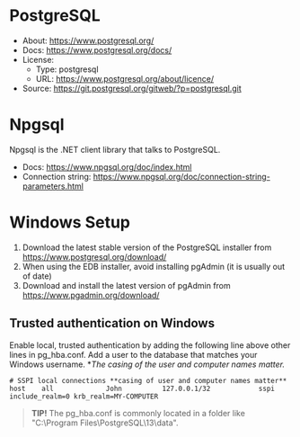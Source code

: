 ﻿# PostgreSQL

* About: https://www.postgresql.org/
* Docs: https://www.postgresql.org/docs/
* License:
  * Type: postgresql
  * URL: https://www.postgresql.org/about/licence/
* Source: https://git.postgresql.org/gitweb/?p=postgresql.git

# Npgsql

Npgsql is the .NET client library that talks to PostgreSQL.

* Docs: https://www.npgsql.org/doc/index.html
* Connection string: https://www.npgsql.org/doc/connection-string-parameters.html

# Windows Setup

1. Download the latest stable version of the PostgreSQL installer from https://www.postgresql.org/download/
2. When using the EDB installer, avoid installing pgAdmin (it is usually out of date)
3. Download and install the latest version of pgAdmin from https://www.pgadmin.org/download/

## Trusted authentication on Windows

Enable local, trusted authentication by adding the following line above other lines in pg_hba.conf. Add a user to the database that matches your Windows username. **The casing of the user and computer names matter.*

```
# SSPI local connections **casing of user and computer names matter**
host    all             John          127.0.0.1/32            sspi include_realm=0 krb_realm=MY-COMPUTER
```

> **TIP!** The pg_hba.conf is commonly located in a folder like "C:\Program Files\PostgreSQL\13\data".
